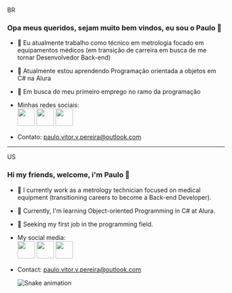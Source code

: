 <p>BR</p>
<h3> Opa meus queridos, sejam muito bem vindos, eu sou o Paulo 👋 </h3>

- 🔭 Eu atualmente trabalho como técnico em metrologia focado em equipamentos médicos (em transição de carreira em busca de me tornar Desenvolvedor Back-end)
- 🌱 Atualmente estou aprendendo Programação orientada a objetos em C# na Alura
- 💬 Em busca do meu primeiro emprego no ramo da programação

- Minhas redes sociais: <br>
  <a href="https://www.linkedin.com/in/paulo-vitor-v-pereira/"> <img src="https://cdn1.iconfinder.com/data/icons/logotypes/32/square-linkedin-512.png" width="40" height="40"></a>   <a href="https://www.instagram.com/o_verissimo_/"><img src="https://cdn2.iconfinder.com/data/icons/social-icons-33/128/Instagram-512.png" width="40" height="40"></a>
  <a href="https://github.com/o-verissimo"><img src="https://cdn4.iconfinder.com/data/icons/iconsimple-logotypes/512/github-512.png" width="40" height="40"></a>

- Contato:
  paulo.vitor.v.pereira@outlook.com 
<hr>
<p>US</p>
<h3> Hi my friends, welcome, i'm Paulo 👋 </h3>

- 🔭 I currently work as a metrology technician focused on medical equipment (transitioning careers to become a Back-end Developer).
- 🌱 Currently, I'm learning Object-oriented Programming in C# at Alura.
- 💬 Seeking my first job in the programming field.

- My social media: <br>
  <a href="https://www.linkedin.com/in/paulo-vitor-v-pereira/"> <img src="https://cdn1.iconfinder.com/data/icons/logotypes/32/square-linkedin-512.png" width="40" height="40"></a>   <a href="https://www.instagram.com/o_verissimo_/"><img src="https://cdn2.iconfinder.com/data/icons/social-icons-33/128/Instagram-512.png" width="40" height="40"></a>
  <a href="https://github.com/o-verissimo"><img src="https://cdn4.iconfinder.com/data/icons/iconsimple-logotypes/512/github-512.png" width="40" height="40"></a>

- Contact:
  paulo.vitor.v.pereira@outlook.com

  ![Snake animation](https://github.com/o-verissimo)
